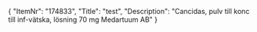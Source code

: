 {
  "ItemNr": "174833",
  "Title": "test",
  "Description": "Cancidas, pulv till konc till inf-vätska, lösning 70 mg Medartuum AB"
}